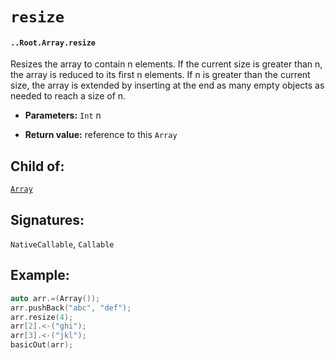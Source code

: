 # `resize`

#### `..Root.Array.resize`

Resizes the array to contain n elements.
If the current size is greater than n, the array is reduced to its first n elements. If n is greater than the current size, the array is extended by inserting at the end as many empty objects as needed to reach a size of n.

* **Parameters:** `Int` n

* **Return value:** reference to this `Array`

## Child of:

[`Array`](docs..Root.Array.md)

## Signatures:

`NativeCallable`, `Callable`

## Example:

```c
auto arr.=(Array());
arr.pushBack("abc", "def");
arr.resize(4);
arr[2].<-("ghi");
arr[3].<-("jkl");
basicOut(arr);
```